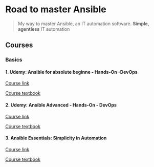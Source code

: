 # Road to master Ansible

> My way to master Ansible, an IT automation software.
> **Simple, agentless** IT automation

## Courses

### Basics

#### 1. Udemy: Ansible for absolute beginne - Hands-On -DevOps

[Course link](https://www.udemy.com/course/learn-ansible/)

[Course textbook](/Udemy_absolute_beginners/ReadMe.md)

#### 2. Udemy: Ansible Advanced - Hands-On - DevOps

[Course link](https://www.udemy.com/course/learn-ansible-advanced/)

[Course textbook](/Udemy_advanced/ReadMe.md)

#### 3. Ansible Essentials: Simplicity in Automation

[Course link](https://www.redhat.com)

[Course textbook](/ansible_essentials/ReadMe.md)
